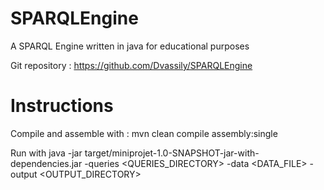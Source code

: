 # SPARQLEngine
A SPARQL Engine written in java for educational purposes

Git repository : https://github.com/Dvassily/SPARQLEngine

# Instructions
Compile and assemble with :
mvn clean compile assembly:single

Run with
java -jar target/miniprojet-1.0-SNAPSHOT-jar-with-dependencies.jar -queries <QUERIES_DIRECTORY> -data <DATA_FILE> -output <OUTPUT_DIRECTORY>

